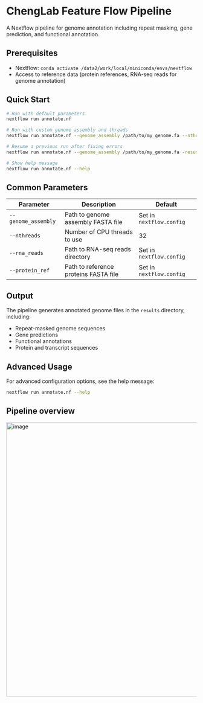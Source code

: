 # ChengLab Feature Flow Pipeline

A Nextflow pipeline for genome annotation including repeat masking, gene prediction, and functional annotation.

## Prerequisites

- Nextflow: `conda activate /data2/work/local/miniconda/envs/nextflow`
- Access to reference data (protein references, RNA-seq reads for genome annotation)

## Quick Start

```bash
# Run with default parameters
nextflow run annotate.nf

# Run with custom genome assembly and threads
nextflow run annotate.nf --genome_assembly /path/to/my_genome.fa --nthreads 16

# Resume a previous run after fixing errors
nextflow run annotate.nf --genome_assembly /path/to/my_genome.fa -resume

# Show help message
nextflow run annotate.nf --help
```

## Common Parameters

| Parameter | Description | Default |
|-----------|-------------|---------|
| `--genome_assembly` | Path to genome assembly FASTA file | Set in `nextflow.config` |
| `--nthreads` | Number of CPU threads to use | 32 |
| `--rna_reads` | Path to RNA-seq reads directory | Set in `nextflow.config` |
| `--protein_ref` | Path to reference proteins FASTA file | Set in `nextflow.config` |

## Output

The pipeline generates annotated genome files in the `results` directory, including:

- Repeat-masked genome sequences
- Gene predictions
- Functional annotations
- Protein and transcript sequences

## Advanced Usage


For advanced configuration options, see the help message:

```bash
nextflow run annotate.nf --help
```



## Pipeline overview
<img width="726" alt="image" src="https://github.com/user-attachments/assets/fe559abc-fcb9-4d01-9c89-90c56a6fc957" />


